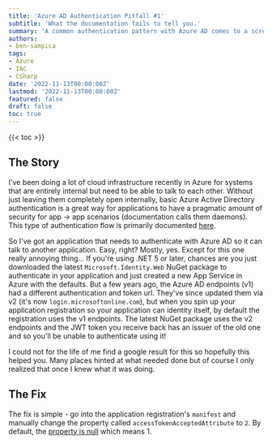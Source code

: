 ```yaml
---
title: 'Azure AD Authentication Pitfall #1'
subtitle: 'What the documentation fails to tell you.'
summary: 'A common authentication pattern with Azure AD comes to a screeching halt because of backwards compatibility.'
authors:
- ben-sampica
tags:
- Azure
- IAC
- CSharp
date: '2022-11-13T00:00:00Z'
lastmod: '2022-11-13T00:00:00Z'
featured: false
draft: false
toc: true
---
```


{{< toc >}}

## The Story 

I've been doing a lot of cloud infrastructure recently in Azure for systems that are entirely internal but need to be able to talk to each other. Without just leaving them completely open internally, basic Azure Active Directory authentication is a great way for applications to have a pragmatic amount of security for app -> app scenarios (documentation calls them daemons). This type of authentication flow is primarily documented [here](https://learn.microsoft.com/en-us/azure/app-service/configure-authentication-provider-aad#daemon-client-application-service-to-service-calls).

So I've got an application that needs to authenticate with Azure AD so it can talk to another application. Easy, right? Mostly, yes. Except for this one really annoying thing...
If you're using .NET 5 or later, chances are you just downloaded the latest `Microsoft.Identity.Web` NuGet package to authenticate in your application and just created a new App Service in Azure with the defaults. But a few years ago, the Azure AD endpoints (v1) had a different authentication and token url. They've since updated them via v2  (it's now `login.microsoftonline.com`), but when you spin up your application registration so your application can identity itself, by default the registration uses the v1 endpoints. The latest NuGet package uses the v2 endpoints and the JWT token you receive back has an issuer of the old one and so you'll be unable to authenticate using it!

I could not for the life of me find a google result for this so hopefully this helped you. Many places hinted at what needed done but of course I only realized that once I knew what it was doing.

## The Fix

The fix is simple - go into the application registration's `manifest` and manually change the property called `accessTokenAcceptedAttribute` to `2`. By default, the [property is null](https://learn.microsoft.com/en-us/azure/active-directory/develop/reference-app-manifest#accesstokenacceptedversion-attribute) which means 1. 